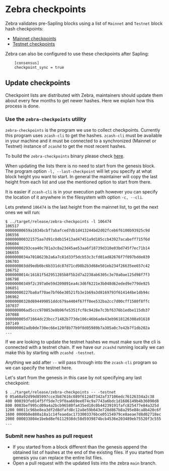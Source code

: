 # Zebra checkpoints

Zebra validates pre-Sapling blocks using a list of `Mainnet` and `Testnet` block hash checkpoints:

- [Mainnet checkpoints](https://github.com/ZcashFoundation/zebra/blob/main/zebra-consensus/src/checkpoint/main-checkpoints.txt)
- [Testnet checkpoints](https://github.com/ZcashFoundation/zebra/blob/main/zebra-consensus/src/checkpoint/test-checkpoints.txt)

Zebra can also be configured to use these checkpoints after Sapling:
```
    [consensus]
    checkpoint_sync = true
```
## Update checkpoints

Checkpoint lists are distributed with Zebra, maintainers should update them about every few months to get newer hashes. Here we explain how this process is done.

### Use the `zebra-checkpoints` utility

`zebra-checkpoints` is the program we use to collect checkpoints. Currently this program uses `zcash-cli` to get the hashes. `zcash-cli` must be available in your machine and it must be connected to a synchronized (Mainnet or Testnet) instance of `zcashd` to get the most recent hashes.

To build the `zebra-checkpoints` binary please check [here](https://github.com/ZcashFoundation/zebra/tree/main/zebra-utils/README.md#zebra-checkpoints).

When updating the lists there is no need to start from the genesis block. The program option `-l, --last-checkpoint` will let you specify at what block height you want to start. In general the maintainer will copy the last height from each list and use the mentioned option to start from there.

It is easier if `zcash-cli` is in your execution path however you can specify the location of it anywhere in the filesystem with option `-c, --cli`.

Lets pretend `106474` is the last height from the mainnet list, to get the next ones we will run:

```
$ ../target/release/zebra-checkpoints -l 106474 
106517 00000000659a1034bcbf7abafced7db1d413244bd2d02fceb6f6100b93925c9d
106556 000000000321575aa7d91c0db15413ad47451a9d185ccb43927acabeff715f6d
106604 00000000293cea40c781a3c8a23d45ae53aa6f18739d310e03bd745f7ec71b14
106655 0000000034a7018623b2a6a7c81d33f5dcb53c3cfd01ad82676f7f097bdde839
106703 000000003dd9edb6bc6b331dc87d71cd98b2b3d68e501eb234f26635ee657c42
106752 0000000014c16181f5d2951285b8f5b2d7a2238ab6305c3e70a0ae125d98f7f3
106798 00000000349f2c397a0e59d209891ea4c3d6f6221e3b048d62eded9e779de925
106851 00000000227ba8af70ae7bf66e30521fb3e1b69a3d8169793f614144be1db94c
106962 00000000320d694499851ddc679a4404f67ff0ee532ba2cc7d00cff1580f8ffc
107037 000000006ad5ccc970853e8b96fe5351fcf8c9428e7c3bf6376b1edbe115db37
107088 000000005d71664dc23bcc71482b773de106c46b6ade43eb9618126308a91618
107149 000000002adb0de730ec66e120f8b77b9f8d05989b7a305a0c7e42b7f1db202a
... 
```

If we are looking to update the testnet hashes we must make sure the cli is connected with a testnet chain. If we have our `zcashd` running locally we can make this by starting with `zcashd -testnet`.

Anything we add after `--` will pass through into the `zcash-cli` program so we can specify the testnet here.

Let's start from the genesis in this case by not specifying any last checkpoint:

```
$ ../target/release/zebra-checkpoints -- -testnet
0 05a60a92d99d85997cce3b87616c089f6124d7342af37106edc76126334a2c38
400 000393fe014f5ff5de7c9f0aa669ee074c9a7743a6bdc1d1686149b4b36090d8
800 0003bef995cd09a4a2bcb96580fa435ed10c0b44239191fafc825477e84a325d
1200 00011c96be8ea3df2d8dfafd8c12a8e59b643e728d867b8a295e88ca8b420c6f
1600 0000b0e880a18a1c14feaedac1733003376bce05154979ce8aeae7d8d02718ec
2000 000033804e1bebd8ef6112938dc58d5939874bcb4536e203489eb75520f3c555
...
```
### Submit new hashes as pull request

- If you started from a block different than the genesis append the obtained list of hashes at the end of the existing files. If you started from genesis you can replace the entire list files.  
- Open a pull request with the updated lists into the zebra `main` branch. 

